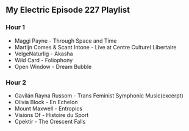 ## My Electric Episode 227 Playlist

### Hour 1
* Maggi Payne - Through Space and Time
* Martijn Comes & Scant Intone - Live at Centre Culturel Libertaire
* VelgeNaturlig - Akasha
* Wild Card - Foliophony
* Open Window - Dream Bubble

### Hour 2
* Gavilán Rayna Russom - Trans Feminist Symphonic Music(excerpt)
* Olivia Block - En Echelon
* Mount Maxwell - Entropics
* Visions Of - Histoire du Sport
* Cpektir - The Crescent Falls

